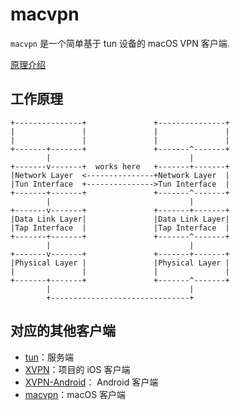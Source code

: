 # macvpn
`macvpn` 是一个简单基于 tun 设备的 macOS VPN 客户端.

[原理介绍](https://xizi.in/network/tunnuel.html)


## 工作原理
```
+---------------+               +---------------+
|               |               |               |
|               |               |               |
+-------+-------+               +-------^-------+
        |                               |
+-------v-------+  works here   +-------+-------+
|Network Layer  <---------------+Network Layer  |
|Tun Interface  +--------------->Tun Interface  |
+-------+-------+               +-------^-------+
        |                               |
+-------v-------+               +-------+-------+
|Data Link Layer|               |Data Link Layer|
|Tap Interface  |               |Tap Interface  |
+-------+-------+               +-------^-------+
        |                               |
+-------v-------+               +-------+-------+
|Physical Layer |               |Physical Layer |
|               |               |               |
+-------+-------+               +-------^-------+
        |                               |
        +-------------------------------+
```

## 对应的其他客户端
 - [tun](https://github.com/CrazyHulk/tun)：服务端
 - [XVPN](https://github.com/CrazyHulk/XVPN)：项目的 iOS 客户端
 - [XVPN-Android](https://github.com/CrazyHulk/XVPN-Android)： Android 客户端
 - [macvpn](https://github.com/CrazyHulk/macvpn)：macOS 客户端
